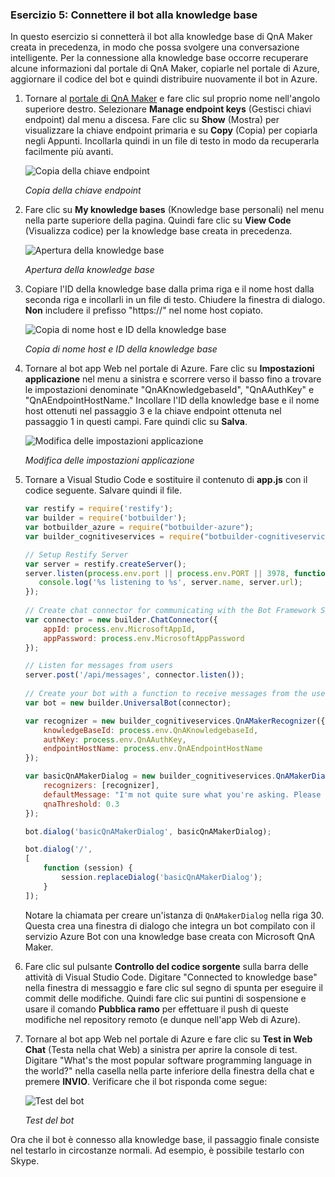 ### <a name="exercise-5-connect-the-bot-to-the-knowledge-base"></a>Esercizio 5: Connettere il bot alla knowledge base

In questo esercizio si connetterà il bot alla knowledge base di QnA Maker creata in precedenza, in modo che possa svolgere una conversazione intelligente. Per la connessione alla knowledge base occorre recuperare alcune informazioni dal portale di QnA Maker, copiarle nel portale di Azure, aggiornare il codice del bot e quindi distribuire nuovamente il bot in Azure.

1. Tornare al [portale di QnA Maker](https://www.qnamaker.ai/) e fare clic sul proprio nome nell'angolo superiore destro. Selezionare **Manage endpoint keys** (Gestisci chiavi endpoint) dal menu a discesa. Fare clic su **Show** (Mostra) per visualizzare la chiave endpoint primaria e su **Copy** (Copia) per copiarla negli Appunti. Incollarla quindi in un file di testo in modo da recuperarla facilmente più avanti.

    ![Copia della chiave endpoint](../images/copy-primary-key.png)
    
    _Copia della chiave endpoint_ 

1. Fare clic su **My knowledge bases** (Knowledge base personali) nel menu nella parte superiore della pagina. Quindi fare clic su **View Code** (Visualizza codice) per la knowledge base creata in precedenza.

    ![Apertura della knowledge base](../images/open-knowledge-base.png)

    _Apertura della knowledge base_

1. Copiare l'ID della knowledge base dalla prima riga e il nome host dalla seconda riga e incollarli in un file di testo. Chiudere la finestra di dialogo. **Non** includere il prefisso "https://" nel nome host copiato.

    ![Copia di nome host e ID della knowledge base](../images/copy-endpoint-info.png)
    
    _Copia di nome host e ID della knowledge base_  

1. Tornare al bot app Web nel portale di Azure. Fare clic su **Impostazioni applicazione** nel menu a sinistra e scorrere verso il basso fino a trovare le impostazioni denominate "QnAKnowledgebaseId", "QnAAuthKey" e "QnAEndpointHostName." Incollare l'ID della knowledge base e il nome host ottenuti nel passaggio 3 e la chiave endpoint ottenuta nel passaggio 1 in questi campi. Fare quindi clic su **Salva**.

    ![Modifica delle impostazioni applicazione](../images/enter-app-settings.png)

    _Modifica delle impostazioni applicazione_ 
 
1. Tornare a Visual Studio Code e sostituire il contenuto di **app.js** con il codice seguente. Salvare quindi il file.

    ```JavaScript
    var restify = require('restify');
    var builder = require('botbuilder');
    var botbuilder_azure = require("botbuilder-azure");
    var builder_cognitiveservices = require("botbuilder-cognitiveservices");
    
    // Setup Restify Server
    var server = restify.createServer();
    server.listen(process.env.port || process.env.PORT || 3978, function () {
       console.log('%s listening to %s', server.name, server.url); 
    });
      
    // Create chat connector for communicating with the Bot Framework Service
    var connector = new builder.ChatConnector({
        appId: process.env.MicrosoftAppId,
        appPassword: process.env.MicrosoftAppPassword     
    });
    
    // Listen for messages from users 
    server.post('/api/messages', connector.listen());
     
    // Create your bot with a function to receive messages from the user
    var bot = new builder.UniversalBot(connector);
    
    var recognizer = new builder_cognitiveservices.QnAMakerRecognizer({
        knowledgeBaseId: process.env.QnAKnowledgebaseId, 
        authKey: process.env.QnAAuthKey,
        endpointHostName: process.env.QnAEndpointHostName
    });
    
    var basicQnAMakerDialog = new builder_cognitiveservices.QnAMakerDialog({
        recognizers: [recognizer],
        defaultMessage: "I'm not quite sure what you're asking. Please ask your question again.",
        qnaThreshold: 0.3
    });
    
    bot.dialog('basicQnAMakerDialog', basicQnAMakerDialog);
    
    bot.dialog('/',
    [
        function (session) {
            session.replaceDialog('basicQnAMakerDialog');
        }
    ]);
    ```

    Notare la chiamata per creare un'istanza di ```QnAMakerDialog``` nella riga 30. Questa crea una finestra di dialogo che integra un bot compilato con il servizio Azure Bot con una knowledge base creata con Microsoft QnA Maker.
 
1. Fare clic sul pulsante **Controllo del codice sorgente** sulla barra delle attività di Visual Studio Code. Digitare "Connected to knowledge base" nella finestra di messaggio e fare clic sul segno di spunta per eseguire il commit delle modifiche. Quindi fare clic sui puntini di sospensione e usare il comando **Pubblica ramo** per effettuare il push di queste modifiche nel repository remoto (e dunque nell'app Web di Azure).

1. Tornare al bot app Web nel portale di Azure e fare clic su **Test in Web Chat** (Testa nella chat Web) a sinistra per aprire la console di test. Digitare "What's the most popular software programming language in the world?" nella casella nella parte inferiore della finestra della chat e premere **INVIO**. Verificare che il bot risponda come segue:

    ![Test del bot](../images/portal-testing-chat.png)

    _Test del bot_

Ora che il bot è connesso alla knowledge base, il passaggio finale consiste nel testarlo in circostanze normali. Ad esempio, è possibile testarlo con Skype.
